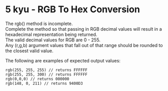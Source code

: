 # 5 kyu - RGB To Hex Conversion

The rgb() method is incomplete.  
Complete the method so that passing in RGB decimal values
will result in a hexadecimal representation being returned.  
The valid decimal values for RGB are 0 - 255.  
Any (r,g,b) argument values that fall out of that range
should be rounded to the closest valid value.

The following are examples of expected output values:

```
rgb(255, 255, 255) // returns FFFFFF
rgb(255, 255, 300) // returns FFFFFF
rgb(0,0,0) // returns 000000
rgb(148, 0, 211) // returns 9400D3
```
